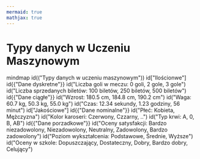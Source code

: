 ```yaml
---
mermaid: true
mathjax: true
---
```


# Typy danych w Uczeniu Maszynowym

<div class="mermaid">
mindmap
    id(("Typy danych w uczeniu maszynowym"))
        id["Ilościonwe"]
            id{{"Dane dyskretne"}}
                id("Liczba goli w meczu: 0 goli, 2 gole, 3 gole")
                id("Liczba sprzedanych biletów: 100 biletów, 250 biletów, 500 biletów")
            id{{"Dane ciągłe"}}
                id("Wzrost: 180.5 cm, 184.8 cm, 190.2 cm")
                id("Waga: 60.7 kg, 50.3 kg, 55.0 kg")
                id("Czas: 12.34 sekundy, 1.23 godziny, 56 minut")
        id["Jakościowe"]
            id{{"Dane nominalne"}}
                id("Płeć: Kobieta, Mężczyzna")
                id("Kolor karoseri: Czerwony, Czzarny, ..")
                id("Typ krwi: A, 0, B, AB")
            id{{"Dane porzadkowe"}}
                id("Oceny satysfakcji: Bardzo niezadowolony, Niezadowolony, Neutralny, Zadowolony, Bardzo zadowolony")
                id("Poziom wykształcenia: Podstawowe, Średnie, Wyższe")
                id("Oceny w szkole: Dopuszczający, Dostateczny, Dobry, Bardzo dobry, Celujący")
</div>